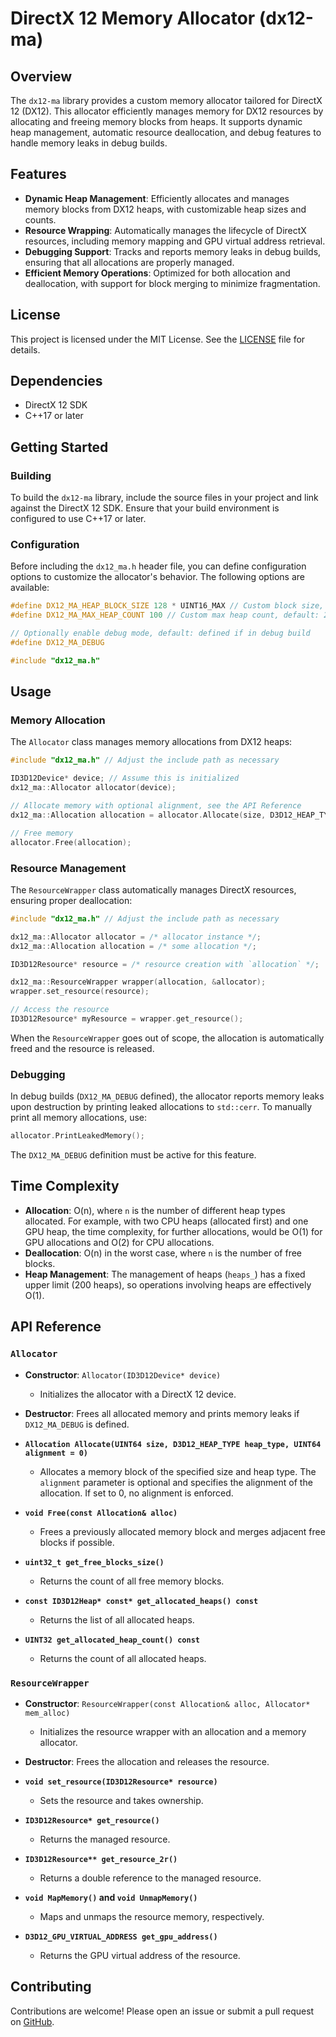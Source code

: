 # DirectX 12 Memory Allocator (dx12-ma)

## Overview

The `dx12-ma` library provides a custom memory allocator tailored for DirectX 12 (DX12). This allocator efficiently manages memory for DX12 resources by allocating and freeing memory blocks from heaps. It supports dynamic heap management, automatic resource deallocation, and debug features to handle memory leaks in debug builds.

## Features

- **Dynamic Heap Management**: Efficiently allocates and manages memory blocks from DX12 heaps, with customizable heap sizes and counts.
- **Resource Wrapping**: Automatically manages the lifecycle of DirectX resources, including memory mapping and GPU virtual address retrieval.
- **Debugging Support**: Tracks and reports memory leaks in debug builds, ensuring that all allocations are properly managed.
- **Efficient Memory Operations**: Optimized for both allocation and deallocation, with support for block merging to minimize fragmentation.

## License

This project is licensed under the MIT License. See the [LICENSE](LICENSE) file for details.

## Dependencies

- DirectX 12 SDK
- C++17 or later

## Getting Started

### Building

To build the `dx12-ma` library, include the source files in your project and link against the DirectX 12 SDK. Ensure that your build environment is configured to use C++17 or later.

### Configuration

Before including the `dx12_ma.h` header file, you can define configuration options to customize the allocator's behavior. The following options are available:

```cpp
#define DX12_MA_HEAP_BLOCK_SIZE 128 * UINT16_MAX // Custom block size, default: 64 * UINT16_MAX
#define DX12_MA_MAX_HEAP_COUNT 100 // Custom max heap count, default: 200

// Optionally enable debug mode, default: defined if in debug build
#define DX12_MA_DEBUG

#include "dx12_ma.h"
```

## Usage

### Memory Allocation

The `Allocator` class manages memory allocations from DX12 heaps:

```cpp
#include "dx12_ma.h" // Adjust the include path as necessary

ID3D12Device* device; // Assume this is initialized
dx12_ma::Allocator allocator(device);

// Allocate memory with optional alignment, see the API Reference
dx12_ma::Allocation allocation = allocator.Allocate(size, D3D12_HEAP_TYPE_DEFAULT, alignment);

// Free memory
allocator.Free(allocation);
```

### Resource Management

The `ResourceWrapper` class automatically manages DirectX resources, ensuring proper deallocation:

```cpp
#include "dx12_ma.h" // Adjust the include path as necessary

dx12_ma::Allocator allocator = /* allocator instance */;
dx12_ma::Allocation allocation = /* some allocation */;

ID3D12Resource* resource = /* resource creation with `allocation` */;

dx12_ma::ResourceWrapper wrapper(allocation, &allocator);
wrapper.set_resource(resource);

// Access the resource
ID3D12Resource* myResource = wrapper.get_resource();
```

When the `ResourceWrapper` goes out of scope, the allocation is automatically freed and the resource is released.

### Debugging

In debug builds (`DX12_MA_DEBUG` defined), the allocator reports memory leaks upon destruction by printing leaked allocations to `std::cerr`. To manually print all memory allocations, use:

```cpp
allocator.PrintLeakedMemory();
```

The `DX12_MA_DEBUG` definition must be active for this feature.

## Time Complexity

- **Allocation**: O(n), where `n` is the number of different heap types allocated. For example, with two CPU heaps (allocated first) and one GPU heap, the time complexity, for further allocations, would be O(1) for GPU allocations and O(2) for CPU allocations.
- **Deallocation**: O(n) in the worst case, where `n` is the number of free blocks.
- **Heap Management**: The management of heaps (`heaps_`) has a fixed upper limit (200 heaps), so operations involving heaps are effectively O(1).

## API Reference

### `Allocator`

- **Constructor**: `Allocator(ID3D12Device* device)`
  - Initializes the allocator with a DirectX 12 device.

- **Destructor**: Frees all allocated memory and prints memory leaks if `DX12_MA_DEBUG` is defined.

- **`Allocation Allocate(UINT64 size, D3D12_HEAP_TYPE heap_type, UINT64 alignment = 0)`**
  - Allocates a memory block of the specified size and heap type. The `alignment` parameter is optional and specifies the alignment of the allocation. If set to 0, no alignment is enforced.

- **`void Free(const Allocation& alloc)`**
  - Frees a previously allocated memory block and merges adjacent free blocks if possible.

- **`uint32_t get_free_blocks_size()`**
  - Returns the count of all free memory blocks.

- **`const ID3D12Heap* const* get_allocated_heaps() const`**
  - Returns the list of all allocated heaps.

- **`UINT32 get_allocated_heap_count() const`**
  - Returns the count of all allocated heaps.

### `ResourceWrapper`

- **Constructor**: `ResourceWrapper(const Allocation& alloc, Allocator* mem_alloc)`
  - Initializes the resource wrapper with an allocation and a memory allocator.

- **Destructor**: Frees the allocation and releases the resource.

- **`void set_resource(ID3D12Resource* resource)`**
  - Sets the resource and takes ownership.

- **`ID3D12Resource* get_resource()`**
  - Returns the managed resource.

- **`ID3D12Resource** get_resource_2r()`**
  - Returns a double reference to the managed resource.

- **`void MapMemory()` and `void UnmapMemory()`**
  - Maps and unmaps the resource memory, respectively.

- **`D3D12_GPU_VIRTUAL_ADDRESS get_gpu_address()`**
  - Returns the GPU virtual address of the resource.

## Contributing

Contributions are welcome! Please open an issue or submit a pull request on [GitHub](https://github.com/deneonet/dx12-ma).